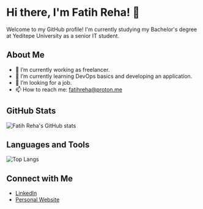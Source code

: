 # Hi there, I'm Fatih Reha! 👋

Welcome to my GitHub profile! I'm currently studying my Bachelor's degree at Yeditepe University as a senior IT student.

## About Me

- 🔭 I’m currently working as freelancer.
- 🌱 I’m currently learning DevOps basics and developing an application.
- 🤔 I’m looking for a job.
- 📫 How to reach me: fatihreha@proton.me

## GitHub Stats

![Fatih Reha's GitHub stats](https://github-readme-stats.vercel.app/api?username=fatihreha&show_icons=true&theme=radical)

## Languages and Tools

![Top Langs](https://github-readme-stats.vercel.app/api/top-langs/?username=fatihreha&layout=compact&theme=radical)

## Connect with Me

- [LinkedIn](https://www.linkedin.com/in/fatihrehadisci/)
- [Personal Website](https://fatihreha.vercel.app/)
  


